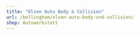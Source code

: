 ```yaml
---
title: "Olsen Auto Body & Collision"
url: /bellingham/olsen-auto-body-und-collision/
shop: Autowerkstatt
---
```

